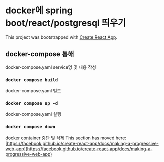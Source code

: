 # docker에 spring boot/react/postgresql 띄우기

This project was bootstrapped with [Create React App](https://github.com/facebook/create-react-app).

## docker-compose 통해 

docker-compose.yaml service명 및 내용 작성

### `docker compose build`

docker-compose.yaml 빌드

### `docker compose up -d`

docker-compose.yaml 실행

### `docker compose down`

docker container 중단 및 삭제
This section has moved here: [https://facebook.github.io/create-react-app/docs/making-a-progressive-web-app](https://facebook.github.io/create-react-app/docs/making-a-progressive-web-app)
